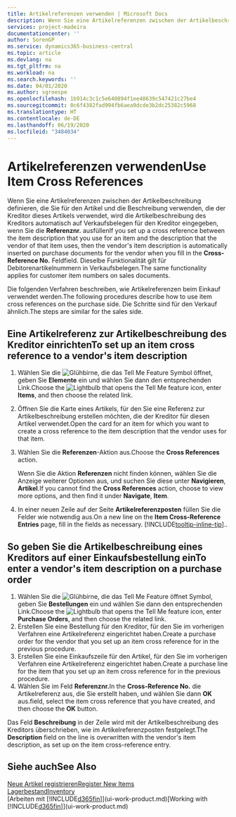 ```yaml
---
title: Artikelreferenzen verwenden | Microsoft Docs
description: Wenn Sie eine Artikelreferenzen zwischen der Artikelbeschreibung definieren, die Sie für den Artikel und die Beschreibung verwenden, die der Kreditor dieses Artikels verwendet, wird die Artikelbeschreibung des Kreditors automatisch auf Verkaufsbelegen für den Kreditor eingegeben, wenn Sie die **Referenznr.** ausfüllen Feld
services: project-madeira
documentationcenter: ''
author: SorenGP
ms.service: dynamics365-business-central
ms.topic: article
ms.devlang: na
ms.tgt_pltfrm: na
ms.workload: na
ms.search.keywords: ''
ms.date: 04/01/2020
ms.author: sgroespe
ms.openlocfilehash: 1b914c3c1c5e640894f1ee48639c547421c27be4
ms.sourcegitcommit: 0c6f4382fad994fb6aea9dcde3b2dc25382c5968
ms.translationtype: HT
ms.contentlocale: de-DE
ms.lasthandoff: 06/19/2020
ms.locfileid: "3484034"
---
```

# <a name="use-item-cross-references"></a><span data-ttu-id="842c0-104">Artikelreferenzen verwenden</span><span class="sxs-lookup"><span data-stu-id="842c0-104">Use Item Cross References</span></span>
<span data-ttu-id="842c0-105">Wenn Sie eine Artikelreferenzen zwischen der Artikelbeschreibung definieren, die Sie für den Artikel und die Beschreibung verwenden, die der Kreditor dieses Artikels verwendet, wird die Artikelbeschreibung des Kreditors automatisch auf Verkaufsbelegen für den Kreditor eingegeben, wenn Sie die **Referenznr.** ausfüllen</span><span class="sxs-lookup"><span data-stu-id="842c0-105">If you set up a cross reference between the item description that you use for an item and the description that the vendor of that item uses, then the vendor's item description is automatically inserted on purchase documents for the vendor when you fill in the **Cross-Reference No.**</span></span> <span data-ttu-id="842c0-106">Feld</span><span class="sxs-lookup"><span data-stu-id="842c0-106">field.</span></span> <span data-ttu-id="842c0-107">Dieselbe Funktionalität gilt für Debitorenartikelnummern in Verkaufsbelegen.</span><span class="sxs-lookup"><span data-stu-id="842c0-107">The same functionality applies for customer item numbers on sales documents.</span></span>

<span data-ttu-id="842c0-108">Die folgenden Verfahren beschreiben, wie Artikelreferenzen beim Einkauf verwendet werden.</span><span class="sxs-lookup"><span data-stu-id="842c0-108">The following procedures describe how to use item cross references on the purchase side.</span></span> <span data-ttu-id="842c0-109">Die Schritte sind für den Verkauf ähnlich.</span><span class="sxs-lookup"><span data-stu-id="842c0-109">The steps are similar for the sales side.</span></span>

## <a name="to-set-up-an-item-cross-reference-to-a-vendors-item-description"></a><span data-ttu-id="842c0-110">Eine Artikelreferenz zur Artikelbeschreibung des Kreditor einrichten</span><span class="sxs-lookup"><span data-stu-id="842c0-110">To set up an item cross reference to a vendor's item description</span></span>

1. <span data-ttu-id="842c0-111">Wählen Sie die ![Glühbirne, die das Tell Me Feature](media/ui-search/search_small.png "Sagen Sie mir, was Sie tun wollen") Symbol öffnet, geben Sie **Elemente** ein und wählen Sie dann den entsprechenden Link.</span><span class="sxs-lookup"><span data-stu-id="842c0-111">Choose the ![Lightbulb that opens the Tell Me feature](media/ui-search/search_small.png "Tell me what you want to do") icon, enter **Items**, and then choose the related link.</span></span>
2. <span data-ttu-id="842c0-112">Öffnen Sie die Karte eines Artikels, für den Sie eine Referenz zur Artikelbeschreibung erstellen möchten, die der Kreditor für diesen Artikel verwendet.</span><span class="sxs-lookup"><span data-stu-id="842c0-112">Open the card for an item for which you want to create a cross reference to the item description that the vendor uses for that item.</span></span>
3. <span data-ttu-id="842c0-113">Wählen Sie die **Referenzen**-Aktion aus.</span><span class="sxs-lookup"><span data-stu-id="842c0-113">Choose the **Cross References** action.</span></span>

     <span data-ttu-id="842c0-114">Wenn Sie die Aktion **Referenzen** nicht finden können, wählen Sie die Anzeige weiterer Optionen aus, und suchen Sie diese unter **Navigieren**, **Artikel**.</span><span class="sxs-lookup"><span data-stu-id="842c0-114">If you cannot find the **Cross References** action, choose to view more options, and then find it under **Navigate**, **Item**.</span></span>
  
4. <span data-ttu-id="842c0-115">In einer neuen Zeile auf der Seite **Artikelreferenzposten** füllen Sie die Felder wie notwendig aus.</span><span class="sxs-lookup"><span data-stu-id="842c0-115">On a new line on the **Item Cross-Reference Entries** page, fill in the fields as necessary.</span></span> [!INCLUDE[tooltip-inline-tip](includes/tooltip-inline-tip_md.md)]<span data-ttu-id="842c0-116">.</span><span class="sxs-lookup"><span data-stu-id="842c0-116">.</span></span>

## <a name="to-enter-a-vendors-item-description-on-a-purchase-order"></a><span data-ttu-id="842c0-117">So geben Sie die Artikelbeschreibung eines Kreditors auf einer Einkaufsbestellung ein</span><span class="sxs-lookup"><span data-stu-id="842c0-117">To enter a vendor's item description on a purchase order</span></span>

1. <span data-ttu-id="842c0-118">Wählen Sie die ![Glühbirne, die das Tell Me Feature öffnet](media/ui-search/search_small.png "Was möchten Sie tun?") Symbol, geben Sie **Bestellungen** ein und wählen Sie dann den entsprechenden Link.</span><span class="sxs-lookup"><span data-stu-id="842c0-118">Choose the ![Lightbulb that opens the Tell Me feature](media/ui-search/search_small.png "Tell me what you want to do") icon, enter **Purchase Orders**, and then choose the related link.</span></span>
2. <span data-ttu-id="842c0-119">Erstellen Sie eine Bestellung für den Kreditor, für den Sie im vorherigen Verfahren eine Artikelreferenz eingerichtet haben.</span><span class="sxs-lookup"><span data-stu-id="842c0-119">Create a purchase order for the vendor that you set up an item cross reference for in the previous procedure.</span></span>
3. <span data-ttu-id="842c0-120">Erstellen Sie eine Einkaufszeile für den Artikel, für den Sie im vorherigen Verfahren eine Artikelreferenz eingerichtet haben.</span><span class="sxs-lookup"><span data-stu-id="842c0-120">Create a purchase line for the item that you set up an item cross reference for in the previous procedure.</span></span>
4. <span data-ttu-id="842c0-121">Wählen Sie im Feld **Referenznr.**</span><span class="sxs-lookup"><span data-stu-id="842c0-121">In the **Cross-Reference No.**</span></span> <span data-ttu-id="842c0-122">die Artikelreferenz aus, die Sie erstellt haben, und wählen Sie dann **OK** aus.</span><span class="sxs-lookup"><span data-stu-id="842c0-122">field, select the item cross reference that you have created, and then choose the **OK** button.</span></span>

<span data-ttu-id="842c0-123">Das Feld **Beschreibung** in der Zeile wird mit der Artikelbeschreibung des Kreditors überschrieben, wie im Artikelreferenzposten festgelegt.</span><span class="sxs-lookup"><span data-stu-id="842c0-123">The **Description** field on the line is overwritten with the vendor's item description, as set up on the item cross-reference entry.</span></span>

## <a name="see-also"></a><span data-ttu-id="842c0-124">Siehe auch</span><span class="sxs-lookup"><span data-stu-id="842c0-124">See Also</span></span>
[<span data-ttu-id="842c0-125">Neue Artikel registrieren</span><span class="sxs-lookup"><span data-stu-id="842c0-125">Register New Items</span></span>](inventory-how-register-new-items.md)  
[<span data-ttu-id="842c0-126">Lagerbestand</span><span class="sxs-lookup"><span data-stu-id="842c0-126">Inventory</span></span>](inventory-manage-inventory.md)  
<span data-ttu-id="842c0-127">[Arbeiten mit [!INCLUDE[d365fin](includes/d365fin_md.md)]](ui-work-product.md)</span><span class="sxs-lookup"><span data-stu-id="842c0-127">[Working with [!INCLUDE[d365fin](includes/d365fin_md.md)]](ui-work-product.md)</span></span>
